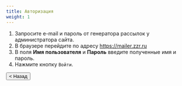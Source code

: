 ```yaml
---
title: Авторизация
weight: 1
---
```



1. Запросите e-mail и пароль от генератора рассылок у администратора сайта.
2. В браузере перейдите по адресу https://mailer.zzr.ru
3. В поля **Имя пользователя** и **Пароль** введите полученные имя и пароль.
4. Нажмите кнопку `Войти`.

<button onclick="goBack()">< Назад</button>
<script>
function goBack() {
  window.history.back();
}
</script>